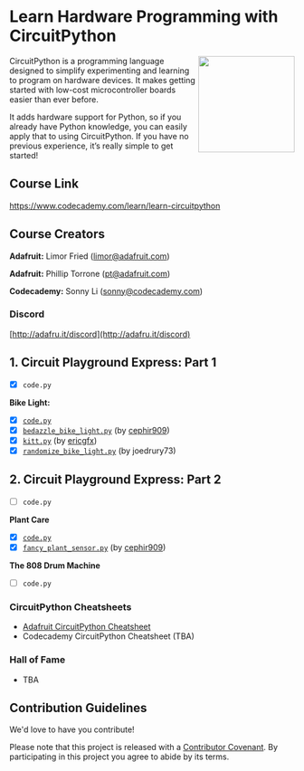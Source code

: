 # Learn Hardware Programming with CircuitPython

<a href="https://www.codecademy.com" target="_blank"><img src="https://github.com/Codecademy/learn-cpp/blob/master/logo.png" align="right" width=170;></a>

CircuitPython is a programming language designed to simplify experimenting and learning to program on hardware devices. It makes getting started with low-cost microcontroller boards easier than ever before.

It adds hardware support for Python, so if you already have Python knowledge, you can easily apply that to using CircuitPython. If you have no previous experience, it’s really simple to get started!

<!-- [![](https://img.shields.io/badge/language-English-blue.svg)](./README.md) -->

## Course Link ##

https://www.codecademy.com/learn/learn-circuitpython

## Course Creators ## 

<!-- links to social media icons -->

<!-- icons without padding -->

[1]: http://i.imgur.com/wWzX9uB.png (twitter icon without padding)
[2]: http://i.imgur.com/fep1WsG.png (facebook icon without padding)
[3]: http://i.imgur.com/VlgBKQ9.png (google plus icon without padding)
[4]: http://i.imgur.com/jDRp47c.png (tumblr icon without padding)
[5]: http://i.imgur.com/Vvy3Kru.png (dribbble icon without padding)
[6]: http://i.imgur.com/9I6NRUm.png (github icon without padding)

<!-- links to social media accounts -->

[1.1]: http://www.twitter.com/sonnynomnom
[6.1]: http://www.github.com/sonnynomnom

[1.2]: http://www.twitter.com/marielsmusings
[6.2]: http://www.github.com/marielfrank
    
**Adafruit:** Limor Fried (limor@adafruit.com)  

**Adafruit:** Phillip Torrone (pt@adafruit.com)

**Codecademy:** Sonny Li (sonny@codecademy.com)

### Discord ###

[http://adafru.it/discord](http://adafru.it/discord)

## 1. Circuit Playground Express: Part 1 ##

- [x] `code.py`

**Bike Light:**

- [x] [`code.py`](circuit-playground-part-1/bike-light/code.py)
- [x] [`bedazzle_bike_light.py`](circuit-playground-part-1/bike-light/bedazzle_bike_light.py) (by [cephir909](https://www.codecademy.com/cephir909))
- [x] [`kitt.py`](circuit-playground-part-1/bike-light/kitt.py) (by [ericgfx](https://www.codecademy.com/EricGrossDesign))
- [x] [`randomize_bike_light.py`](circuit-playground-part-1/bike-light/randomize_bike_light.py) (by joedrury73)

## 2. Circuit Playground Express: Part 2 ##

- [ ] `code.py`

**Plant Care**

- [x] [`code.py`](circuit-playground-part-2/plant-care/code.py)
- [x] [`fancy_plant_sensor.py`](circuit-playground-part-2/plant-care/fancy_plant_sensor.py) (by [cephir909](https://www.codecademy.com/cephir909))

**The 808 Drum Machine**

- [ ] `code.py`

### CircuitPython Cheatsheets ###

* [Adafruit CircuitPython Cheatsheet](https://github.com/adafruit/awesome-circuitpython/blob/master/cheatsheet/CircuitPython_Cheatsheet.md)
* Codecademy CircuitPython Cheatsheet (TBA)

### Hall of Fame ###

* TBA

## Contribution Guidelines

We'd love to have you contribute! 

Please note that this project is released with a [Contributor Covenant](https://www.contributor-covenant.org).
By participating in this project you agree to abide by its terms.
